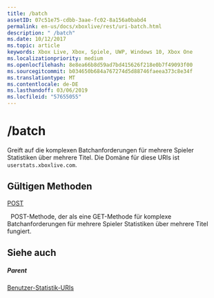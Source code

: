 ```yaml
---
title: /batch
assetID: 07c51e75-cdbb-3aae-fc02-8a156a0babd4
permalink: en-us/docs/xboxlive/rest/uri-batch.html
description: " /batch"
ms.date: 10/12/2017
ms.topic: article
keywords: Xbox Live, Xbox, Spiele, UWP, Windows 10, Xbox One
ms.localizationpriority: medium
ms.openlocfilehash: 8e8ea66b8d59ad7bd415626f218e0b7f49093f00
ms.sourcegitcommit: b034650b684a767274d5d88746faeea373c8e34f
ms.translationtype: MT
ms.contentlocale: de-DE
ms.lasthandoff: 03/06/2019
ms.locfileid: "57655055"
---
```

# <a name="batch"></a>/batch
Greift auf die komplexen Batchanforderungen für mehrere Spieler Statistiken über mehrere Titel. Die Domäne für diese URIs ist `userstats.xboxlive.com`.
  
<a id="ID4EV"></a>

 
## <a name="valid-methods"></a>Gültigen Methoden

[POST](uri-batchpost.md)

&nbsp;&nbsp;POST-Methode, der als eine GET-Methode für komplexe Batchanforderungen für mehrere Spieler Statistiken über mehrere Titel fungiert.
 
<a id="ID4E6"></a>

 
## <a name="see-also"></a>Siehe auch
 
<a id="ID4EBB"></a>

 
##### <a name="parent"></a>Parent 

[Benutzer-Statistik-URIs](atoc-reference-userstats.md)

   